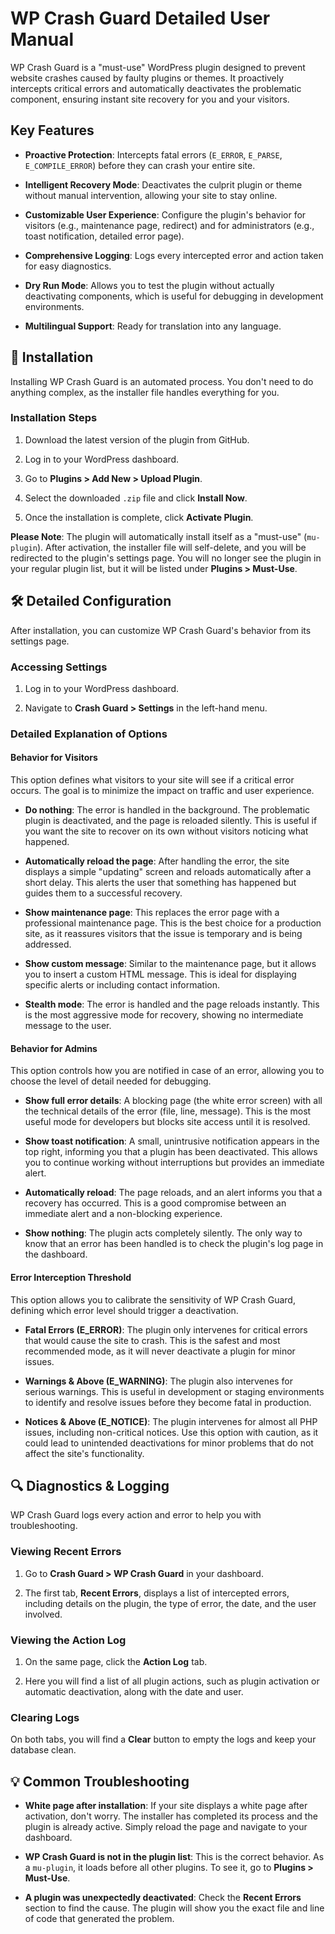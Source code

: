 # WP Crash Guard Detailed User Manual

WP Crash Guard is a "must-use" WordPress plugin designed to prevent website crashes caused by faulty plugins or themes. It proactively intercepts critical errors and automatically deactivates the problematic component, ensuring instant site recovery for you and your visitors.

## Key Features

-   **Proactive Protection**: Intercepts fatal errors (`E_ERROR`, `E_PARSE`, `E_COMPILE_ERROR`) before they can crash your entire site.
    
-   **Intelligent Recovery Mode**: Deactivates the culprit plugin or theme without manual intervention, allowing your site to stay online.
    
-   **Customizable User Experience**: Configure the plugin's behavior for visitors (e.g., maintenance page, redirect) and for administrators (e.g., toast notification, detailed error page).
    
-   **Comprehensive Logging**: Logs every intercepted error and action taken for easy diagnostics.
    
-   **Dry Run Mode**: Allows you to test the plugin without actually deactivating components, which is useful for debugging in development environments.
    
-   **Multilingual Support**: Ready for translation into any language.
    

## 🚀 Installation

Installing WP Crash Guard is an automated process. You don't need to do anything complex, as the installer file handles everything for you.

### Installation Steps

1.  Download the latest version of the plugin from GitHub.
    
2.  Log in to your WordPress dashboard.
    
3.  Go to **Plugins > Add New > Upload Plugin**.
    
4.  Select the downloaded `.zip` file and click **Install Now**.
    
5.  Once the installation is complete, click **Activate Plugin**.
    

**Please Note**: The plugin will automatically install itself as a "must-use" (`mu-plugin`). After activation, the installer file will self-delete, and you will be redirected to the plugin's settings page. You will no longer see the plugin in your regular plugin list, but it will be listed under **Plugins > Must-Use**.

## 🛠️ Detailed Configuration

After installation, you can customize WP Crash Guard's behavior from its settings page.

### Accessing Settings

1.  Log in to your WordPress dashboard.
    
2.  Navigate to **Crash Guard > Settings** in the left-hand menu.
    

### Detailed Explanation of Options

#### Behavior for Visitors

This option defines what visitors to your site will see if a critical error occurs. The goal is to minimize the impact on traffic and user experience.

-   **Do nothing**: The error is handled in the background. The problematic plugin is deactivated, and the page is reloaded silently. This is useful if you want the site to recover on its own without visitors noticing what happened.
    
-   **Automatically reload the page**: After handling the error, the site displays a simple "updating" screen and reloads automatically after a short delay. This alerts the user that something has happened but guides them to a successful recovery.
    
-   **Show maintenance page**: This replaces the error page with a professional maintenance page. This is the best choice for a production site, as it reassures visitors that the issue is temporary and is being addressed.
    
-   **Show custom message**: Similar to the maintenance page, but it allows you to insert a custom HTML message. This is ideal for displaying specific alerts or including contact information.
    
-   **Stealth mode**: The error is handled and the page reloads instantly. This is the most aggressive mode for recovery, showing no intermediate message to the user.
    

#### Behavior for Admins

This option controls how you are notified in case of an error, allowing you to choose the level of detail needed for debugging.

-   **Show full error details**: A blocking page (the white error screen) with all the technical details of the error (file, line, message). This is the most useful mode for developers but blocks site access until it is resolved.
    
-   **Show toast notification**: A small, unintrusive notification appears in the top right, informing you that a plugin has been deactivated. This allows you to continue working without interruptions but provides an immediate alert.
    
-   **Automatically reload**: The page reloads, and an alert informs you that a recovery has occurred. This is a good compromise between an immediate alert and a non-blocking experience.
    
-   **Show nothing**: The plugin acts completely silently. The only way to know that an error has been handled is to check the plugin's log page in the dashboard.
    

#### Error Interception Threshold

This option allows you to calibrate the sensitivity of WP Crash Guard, defining which error level should trigger a deactivation.

-   **Fatal Errors (E_ERROR)**: The plugin only intervenes for critical errors that would cause the site to crash. This is the safest and most recommended mode, as it will never deactivate a plugin for minor issues.
    
-   **Warnings & Above (E_WARNING)**: The plugin also intervenes for serious warnings. This is useful in development or staging environments to identify and resolve issues before they become fatal in production.
    
-   **Notices & Above (E_NOTICE)**: The plugin intervenes for almost all PHP issues, including non-critical notices. Use this option with caution, as it could lead to unintended deactivations for minor problems that do not affect the site's functionality.
    

## 🔍 Diagnostics & Logging

WP Crash Guard logs every action and error to help you with troubleshooting.

### Viewing Recent Errors

1.  Go to **Crash Guard > WP Crash Guard** in your dashboard.
    
2.  The first tab, **Recent Errors**, displays a list of intercepted errors, including details on the plugin, the type of error, the date, and the user involved.
    

### Viewing the Action Log

1.  On the same page, click the **Action Log** tab.
    
2.  Here you will find a list of all plugin actions, such as plugin activation or automatic deactivation, along with the date and user.
    

### Clearing Logs

On both tabs, you will find a **Clear** button to empty the logs and keep your database clean.

## 💡 Common Troubleshooting

-   **White page after installation**: If your site displays a white page after activation, don't worry. The installer has completed its process and the plugin is already active. Simply reload the page and navigate to your dashboard.
    
-   **WP Crash Guard is not in the plugin list**: This is the correct behavior. As a `mu-plugin`, it loads before all other plugins. To see it, go to **Plugins > Must-Use**.
    
-   **A plugin was unexpectedly deactivated**: Check the **Recent Errors** section to find the cause. The plugin will show you the exact file and line of code that generated the problem.
